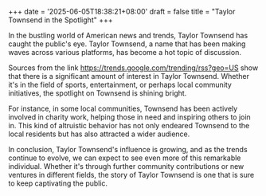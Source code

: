 +++
date = '2025-06-05T18:38:21+08:00'
draft = false
title = "Taylor Townsend in the Spotlight"
+++

In the bustling world of American news and trends, Taylor Townsend has caught the public's eye. Taylor Townsend, a name that has been making waves across various platforms, has become a hot topic of discussion. 

Sources from the link https://trends.google.com/trending/rss?geo=US show that there is a significant amount of interest in Taylor Townsend. Whether it's in the field of sports, entertainment, or perhaps local community initiatives, the spotlight on Townsend is shining bright. 

For instance, in some local communities, Townsend has been actively involved in charity work, helping those in need and inspiring others to join in. This kind of altruistic behavior has not only endeared Townsend to the local residents but has also attracted a wider audience. 

In conclusion, Taylor Townsend's influence is growing, and as the trends continue to evolve, we can expect to see even more of this remarkable individual. Whether it's through further community contributions or new ventures in different fields, the story of Taylor Townsend is one that is sure to keep captivating the public.